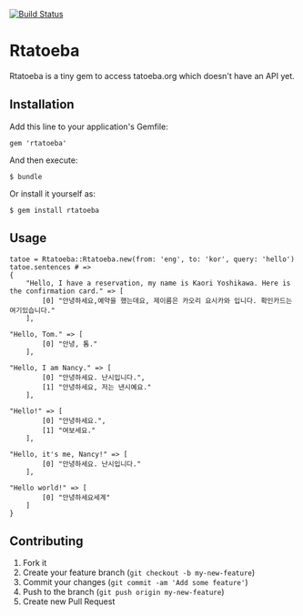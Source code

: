[![Build Status](https://travis-ci.org/pcboy/rtatoeba.svg)](https://travis-ci.org/pcboy/rtatoeba)
# Rtatoeba

Rtatoeba is a tiny gem to access tatoeba.org which doesn't have an API yet.

## Installation

Add this line to your application's Gemfile:

    gem 'rtatoeba'

And then execute:

    $ bundle

Or install it yourself as:

    $ gem install rtatoeba

## Usage

    tatoe = Rtatoeba::Rtatoeba.new(from: 'eng', to: 'kor', query: 'hello')
    tatoe.sentences # =>
    {
        "Hello, I have a reservation, my name is Kaori Yoshikawa. Here is the confirmation card." => [
            [0] "안녕하세요,예약을 했는데요, 제이름은 카오리 요시카와 입니다. 확인카드는 여기있습니다."
        ],
                                                                                    "Hello, Tom." => [
            [0] "안녕, 톰."
        ],
                                                                             "Hello, I am Nancy." => [
            [0] "안녕하세요. 난시입니다.",
            [1] "안녕하세요, 저는 낸시예요."
        ],
                                                                                         "Hello!" => [
            [0] "안녕하세요.",
            [1] "여보세요."
        ],
                                                                         "Hello, it's me, Nancy!" => [
            [0] "안녕하세요. 난시입니다."
        ],
                                                                                   "Hello world!" => [
            [0] "안녕하세요세계"
        ]
    }


## Contributing

1. Fork it
2. Create your feature branch (`git checkout -b my-new-feature`)
3. Commit your changes (`git commit -am 'Add some feature'`)
4. Push to the branch (`git push origin my-new-feature`)
5. Create new Pull Request
